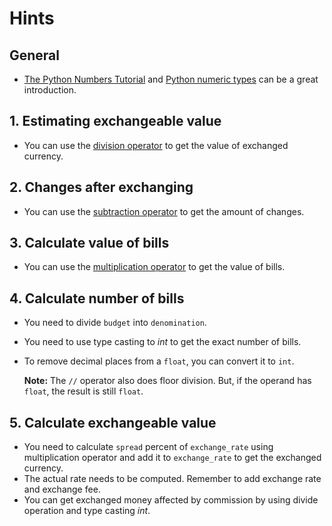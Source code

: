 # Hints

## General

- [The Python Numbers Tutorial][python-numbers-tutorial] and [Python numeric types][python-numeric-types] can be a great introduction.

## 1. Estimating exchangeable value

- You can use the [division operator][division-operator] to get the value of exchanged currency.

## 2. Changes after exchanging

- You can use the [subtraction operator][subtraction-operator] to get the amount of changes.

## 3. Calculate value of bills

- You can use the [multiplication operator][multiplication-operator] to get the value of bills.

## 4. Calculate number of bills

- You need to divide `budget` into `denomination`.
- You need to use type casting to _int_ to get the exact number of bills.
- To remove decimal places from a `float`, you can convert it to `int`.

  **Note:** The `//` operator also does floor division. But, if the operand has `float`, the result is still `float`.

## 5. Calculate exchangeable value

- You need to calculate `spread` percent of `exchange_rate` using multiplication operator and add it to `exchange_rate` to get the exchanged currency.
- The actual rate needs to be computed. Remember to add exchange rate and exchange fee.
- You can get exchanged money affected by commission by using divide operation and type casting _int_.


[python-numbers-tutorial]: https://docs.python.org/3/tutorial/introduction.html#numbers
[python-numeric-types]: https://docs.python.org/3.9/library/stdtypes.html#numeric-types-int-float-complex
[division-operator]: https://docs.python.org/3/tutorial/introduction.html#numbers
[subtraction-operator]: https://docs.python.org/3/tutorial/introduction.html#numbers
[multiplication-operator]: https://docs.python.org/3/tutorial/introduction.html#numbers